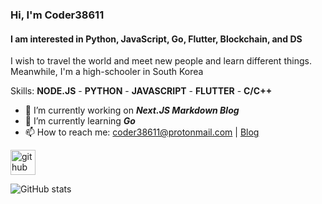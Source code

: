 ### Hi, I'm Coder38611
#### I am interested in Python, JavaScript, Go, Flutter, Blockchain, and DS
I wish to travel the world and meet new people and learn different things. Meanwhile, I'm a high-schooler in South Korea

Skills: **NODE.JS** - **PYTHON** - **JAVASCRIPT** - **FLUTTER** - **C/C++**

- 🔭 I’m currently working on ***Next.JS Markdown Blog***
- 🌱 I’m currently learning ***Go*** 
- 📫 How to reach me: coder38611@protonmail.com | [Blog](https://coder38611.tistory.com)


[<img src='https://cdn.jsdelivr.net/npm/simple-icons@3.0.1/icons/github.svg' alt='github' height='40'>](https://github.com/coder38611)

![GitHub stats](https://github-readme-stats.vercel.app/api?username=coder38611&show_icons=true)  
